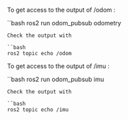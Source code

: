 To get access to the output of /odom :

``bash
ros2 run odom_pubsub odometry
```
Check the output with 

``bash
ros2 topic echo /odom
```


To get access to the output of /imu :

``bash
ros2 run odom_pubsub imu
```
Check the output with 

``bash
ros2 topic echo /imu
```